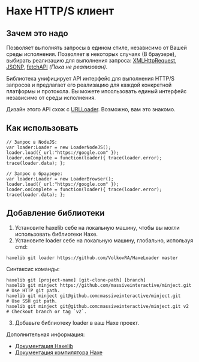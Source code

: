 # Haxe HTTP/S клиент

Зачем это надо
------------------------------

Позволяет выполнять запросы в едином стиле, независимо от Вашей среды исполнения. Позволяет в некоторых случаях (В браузере), выбирать реализацию для выполнения запроса: [XMLHttpRequest](https://developer.mozilla.org/ru/docs/Web/API/XMLHttpRequest), [JSONP](https://en.wikipedia.org/wiki/JSONP), [fetchAPI](https://developer.mozilla.org/ru/docs/Web/API/Fetch_API) *(Пока не реализован)*.

Библиотека унифицирует API интерфейс для выполнения HTTP/S запросов и предлагает его реализацию для каждой конкретной платформы и протокола. Вы можете ипсользовать единый интерфейс независимо от среды исполнения. 

Дизайн этого API схож с [URLLoader](https://help.adobe.com/ru_RU/FlashPlatform/reference/actionscript/3/flash/net/URLLoader.html). Возможно, вам это знакомо.

Как использовать
------------------------------

```
// Запрос в NodeJS:
var loader:Loader = new LoaderNodeJS();
loader.load({ url:"https://google.com" });
loader.onComplete = function(loader){ trace(loader.error); trace(loader.data); };

// Запрос в браузере:
var loader:Loader = new LoaderBrowser();
loader.load({ url:"https://google.com" });
loader.onComplete = function(loader){ trace(loader.error); trace(loader.data); };
```

Добавление библиотеки
------------------------------

1. Установите haxelib себе на локальную машину, чтобы вы могли использовать библиотеки Haxe.
2. Установите loader себе на локальную машину, глобально, используя cmd:
```
haxelib git loader https://github.com/VolkovRA/HaxeLoader master
```
Синтаксис команды:
```
haxelib git [project-name] [git-clone-path] [branch]
haxelib git minject https://github.com/massiveinteractive/minject.git         # Use HTTP git path.
haxelib git minject git@github.com:massiveinteractive/minject.git             # Use SSH git path.
haxelib git minject git@github.com:massiveinteractive/minject.git v2          # Checkout branch or tag `v2`.
```
3. Добавьте библиотеку loader в ваш Haxe проект.

Дополнительная информация:
 * [Документация Haxelib](https://lib.haxe.org/documentation/using-haxelib/ "Using Haxelib")
 * [Документация компилятора Haxe](https://haxe.org/manual/compiler-usage-hxml.html "Configure compile.hxml")